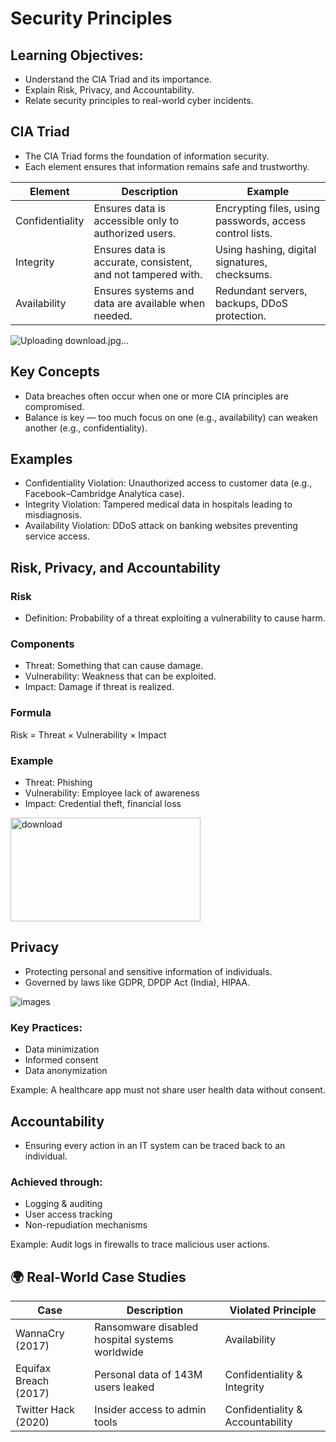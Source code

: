 # Security Principles

## Learning Objectives:
- Understand the CIA Triad and its importance.
- Explain Risk, Privacy, and Accountability.
- Relate security principles to real-world cyber incidents.

## CIA Triad
- The CIA Triad forms the foundation of information security.
- Each element ensures that information remains safe and trustworthy.

| Element | Description | Example |
|----------|--------------|----------|
| Confidentiality | Ensures data is accessible only to authorized users. | Encrypting files, using passwords, access control lists. |
| Integrity | Ensures data is accurate, consistent, and not tampered with. | Using hashing, digital signatures, checksums. |
| Availability | Ensures systems and data are available when needed. | Redundant servers, backups, DDoS protection. |

![Uploading download.jpg…]()


## Key Concepts
- Data breaches often occur when one or more CIA principles are compromised.
- Balance is key — too much focus on one (e.g., availability) can weaken another (e.g., confidentiality).


## Examples
- Confidentiality Violation: Unauthorized access to customer data (e.g., Facebook–Cambridge Analytica case).
- Integrity Violation: Tampered medical data in hospitals leading to misdiagnosis.
- Availability Violation: DDoS attack on banking websites preventing service access.

## Risk, Privacy, and Accountability

### Risk
- Definition: Probability of a threat exploiting a vulnerability to cause harm.

### Components
- Threat: Something that can cause damage.
- Vulnerability: Weakness that can be exploited.
- Impact: Damage if threat is realized.

### Formula
Risk = Threat × Vulnerability × Impact

### Example
- Threat: Phishing  
- Vulnerability: Employee lack of awareness  
- Impact: Credential theft, financial loss

<img width="304" height="166" alt="download" src="https://github.com/user-attachments/assets/8f4b6e9f-34c9-4b71-90f-6337b751f1f1">

## Privacy
- Protecting personal and sensitive information of individuals.
- Governed by laws like GDPR, DPDP Act (India), HIPAA.

![images](https://github.com/user-attachments/assets/ad5cea80-4db4-4b31-95a4-6601e22aa802)

### Key Practices:
- Data minimization  
- Informed consent  
- Data anonymization  

Example: A healthcare app must not share user health data without consent.

## Accountability
- Ensuring every action in an IT system can be traced back to an individual.

### Achieved through:
- Logging & auditing  
- User access tracking  
- Non-repudiation mechanisms  

Example: Audit logs in firewalls to trace malicious user actions.


## 🌍 Real-World Case Studies

| Case | Description | Violated Principle |
|------|--------------|--------------------|
| WannaCry (2017) | Ransomware disabled hospital systems worldwide | Availability |
| Equifax Breach (2017) | Personal data of 143M users leaked | Confidentiality & Integrity |
| Twitter Hack (2020) | Insider access to admin tools | Confidentiality & Accountability |

